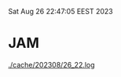 Sat Aug 26 22:47:05 EEST 2023
# JAM
<a href='./cache/202308/26_22.log'>./cache/202308/26_22.log</a>
